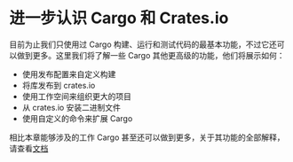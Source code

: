 # 进一步认识 Cargo 和 Crates.io

目前为止我们只使用过 Cargo 构建、运行和测试代码的最基本功能，不过它还可以做到更多。这里我们将了解一些 Cargo 其他更高级的功能，他们将展示如何：

* 使用发布配置来自定义构建
* 将库发布到 crates.io
* 使用工作空间来组织更大的项目
* 从 crates.io 安装二进制文件
* 使用自定义的命令来扩展 Cargo

相比本章能够涉及的工作 Cargo 甚至还可以做到更多，关于其功能的全部解释，请查看[文档](http://doc.rust-lang.org/cargo/)